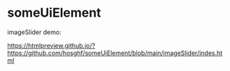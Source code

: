 # someUiElement

imageSlider demo:

https://htmlpreview.github.io/?https://github.com/hosghf/someUiElement/blob/main/imageSlider/indes.html
